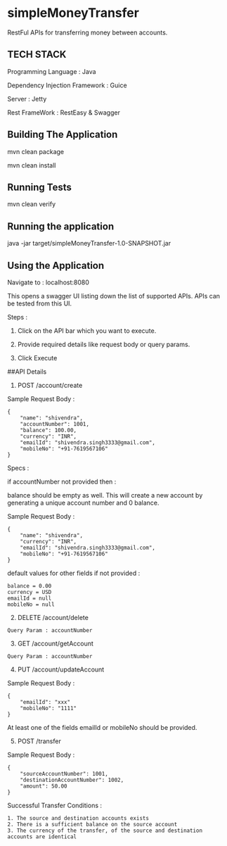 # simpleMoneyTransfer

RestFul APIs for transferring money between accounts.

## TECH STACK

Programming Language : Java

Dependency Injection Framework : Guice

Server : Jetty

Rest FrameWork : RestEasy & Swagger

## Building The Application

mvn clean package

mvn clean install

## Running Tests

mvn clean verify

## Running the application

java -jar target/simpleMoneyTransfer-1.0-SNAPSHOT.jar

## Using the Application

Navigate to : localhost:8080

This opens a swagger UI listing down the list of supported APIs.
APIs can be tested from this UI. 

Steps :
1. Click on the API bar which you want to execute.

2. Provide required details like request body or query params.

3. Click Execute


##API Details
1. POST /account/create

Sample Request Body : 
````
{
	"name": "shivendra",
	"accountNumber": 1001,
	"balance": 100.00,
	"currency": "INR",
	"emailId": "shivendra.singh3333@gmail.com",
	"mobileNo": "+91-7619567106"
}
````
Specs :

if accountNumber not provided then :

balance should be empty as well.
This will create a new account by generating a unique 
account number and 0 balance.

Sample Request Body :
````
{
	"name": "shivendra",
	"currency": "INR",
	"emailId": "shivendra.singh3333@gmail.com",
	"mobileNo": "+91-7619567106"
}
````

default values for other fields if not provided :
````
balance = 0.00
currency = USD
emailId = null
mobileNo = null
````

2. DELETE /account/delete

````
Query Param : accountNumber
````
3. GET /account​/getAccount

````
Query Param : accountNumber
````
4. PUT /account/updateAccount

Sample Request Body : 
````
{
	"emailId": "xxx"
	"mobileNo": "1111"
}
````
At least one of the fields emailId or mobileNo should be provided.

5. POST /transfer

Sample Request Body :
````
{
	"sourceAccountNumber": 1001,
	"destinationAccountNumber": 1002,
	"amount": 50.00
}
````
Successful Transfer Conditions :
````
1. The source and destination accounts exists
2. There is a sufficient balance on the source account
3. The currency of the transfer, of the source and destination accounts are identical
````